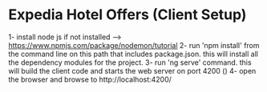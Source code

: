 # Expedia Hotel Offers (Client Setup)

1- install node js if not installed --> https://www.npmjs.com/package/nodemon/tutorial 
2- run 'npm install' from the command line on this path that includes package.json. this will install all the 
dependency modules for the project.
3- run 'ng serve' command. this will build the client code and starts the web server on port 4200 ()
4- open the browser and browse to http://localhost:4200/ 